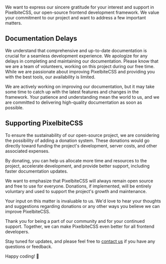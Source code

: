 We want to express our sincere gratitude for your interest and support in PixelbiteCSS, our open-source frontend development framework. We value your commitment to our project and want to address a few important matters.

## Documentation Delays
We understand that comprehensive and up-to-date documentation is crucial for a seamless development experience. We apologize for any delays in completing and maintaining our documentation. Please know that we are a team of volunteers, working on this project during our free time. While we are passionate about improving PixelbiteCSS and providing you with the best tools, our availability is limited.

We are actively working on improving our documentation, but it may take some time to catch up with the latest features and changes in the framework. Your patience and understanding mean the world to us, and we are committed to delivering high-quality documentation as soon as possible.

## Supporting PixelbiteCSS
To ensure the sustainability of our open-source project, we are considering the possibility of adding a donation system. These donations would go directly toward funding the project's development, server costs, and other associated expenses.

By donating, you can help us allocate more time and resources to the project, accelerate development, and provide better support, including faster documentation updates.

We want to emphasize that PixelbiteCSS will always remain open source and free to use for everyone. Donations, if implemented, will be entirely voluntary and used to support the project's growth and maintenance.

Your input on this matter is invaluable to us. We'd love to hear your thoughts and suggestions regarding donations or any other ways you believe we can improve PixelbiteCSS.

Thank you for being a part of our community and for your continued support. Together, we can make PixelbiteCSS even better for all frontend developers.

Stay tuned for updates, and please feel free to [contact us](https://github.com/orgs/Pixelbite-CSS/people) if you have any questions or feedback.

Happy coding! 🚀